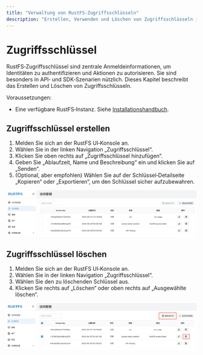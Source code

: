 ```yaml
---
title: "Verwaltung von RustFS‑Zugriffsschlüsseln"
description: "Erstellen, Verwenden und Löschen von Zugriffsschlüsseln in RustFS"
---
```


# Zugriffsschlüssel

RustFS‑Zugriffsschlüssel sind zentrale Anmeldeinformationen, um Identitäten zu authentifizieren und Aktionen zu autorisieren. Sie sind besonders in API‑ und SDK‑Szenarien nützlich. Dieses Kapitel beschreibt das Erstellen und Löschen von Zugriffsschlüsseln.

Voraussetzungen:

- Eine verfügbare RustFS‑Instanz. Siehe [Installationshandbuch](../../de/installation/index.md).

## Zugriffsschlüssel erstellen

1. Melden Sie sich an der RustFS UI‑Konsole an.
1. Wählen Sie in der linken Navigation „Zugriffsschlüssel“.
1. Klicken Sie oben rechts auf „Zugriffsschlüssel hinzufügen“.
1. Geben Sie „Ablaufzeit, Name und Beschreibung“ ein und klicken Sie auf „Senden“.
1. (Optional, aber empfohlen) Wählen Sie auf der Schlüssel‑Detailseite „Kopieren“ oder „Exportieren“, um den Schlüssel sicher aufzubewahren.

![access key list page](images/access_token_creation.png)

## Zugriffsschlüssel löschen

1. Melden Sie sich an der RustFS UI‑Konsole an.
1. Wählen Sie in der linken Navigation „Zugriffsschlüssel“.
1. Wählen Sie den zu löschenden Schlüssel aus.
1. Klicken Sie rechts auf „Löschen“ oder oben rechts auf „Ausgewählte löschen“.

![access key deletion](images/access_token_deletion.png)